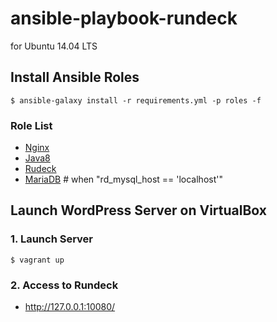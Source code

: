 # ansible-playbook-rundeck
for Ubuntu 14.04 LTS

## Install Ansible Roles

```shell
$ ansible-galaxy install -r requirements.yml -p roles -f
```

### Role List

- [Nginx](https://github.com/mats116/ansible-role-nginx)
- [Java8](https://github.com/mats116/ansible-role-java8)
- [Rudeck](https://github.com/mats116/ansible-role-rundeck)
- [MariaDB](https://github.com/mats116/ansible-role-mariadb-server) # when "rd_mysql_host == 'localhost'"

## Launch WordPress Server on VirtualBox

### 1. Launch Server

```shell
$ vagrant up
```

### 2. Access to Rundeck

- http://127.0.0.1:10080/
